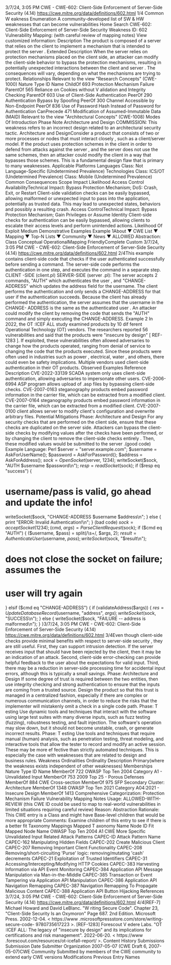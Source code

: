 3/7/24, 3:05 PM CWE - CWE-602: Client-Side Enforcement of Server-Side Security (4.14)
https://cwe.mitre.org/data/deﬁnitions/602.html 1/4
Common W eakness Enumeration
A community-developed list of SW & HW weaknesses that can become
vulnerabilities
Home Search
CWE-602: Client-Side Enforcement of Server-Side Security
Weakness ID: 602
Vulnerability Mapping: (with careful review of mapping notes)
View customized information:
 Description
The product is composed of a server that relies on the client to implement a mechanism that is intended to protect the server .
 Extended Description
When the server relies on protection mechanisms placed on the client side, an attacker can modify the client-side behavior to bypass
the protection mechanisms, resulting in potentially unexpected interactions between the client and server . The consequences will
vary, depending on what the mechanisms are trying to protect.
 Relationships
 Relevant to the view "Research Concepts" (CWE-1000)
Nature Type ID Name
ChildOf 693 Protection Mechanism Failure
ParentOf 565 Reliance on Cookies without V alidation and Integrity Checking
ParentOf 603 Use of Client-Side Authentication
PeerOf 290 Authentication Bypass by Spoofing
PeerOf 300 Channel Accessible by Non-Endpoint
PeerOf 836 Use of Password Hash Instead of Password for Authentication
CanPrecede 471 Modification of Assumed-Immutable Data (MAID)
 Relevant to the view "Architectural Concepts" (CWE-1008)
 Modes Of Introduction
Phase Note
Architecture and Design COMMISSION: This weakness refers to an incorrect design related to an architectural security tactic.
Architecture and DesignConsider a product that consists of two or more processes or nodes that must interact closely , such as
a client/server model. If the product uses protection schemes in the client in order to defend from
attacks against the server , and the server does not use the same schemes, then an attacker could
modify the client in a way that bypasses those schemes. This is a fundamental design flaw that is
primary to many weaknesses.
 Applicable Platforms
Languages
Class: Not Language-Specific (Undetermined Prevalence)
Technologies
Class: ICS/OT (Undetermined Prevalence)
Class: Mobile (Undetermined Prevalence)
 Common Consequences
Scope Impact Likelihood
Access Control
AvailabilityTechnical Impact: Bypass Protection Mechanism; DoS: Crash, Exit, or Restart
Client-side validation checks can be easily bypassed, allowing malformed or unexpected input to
pass into the application, potentially as trusted data. This may lead to unexpected states, behaviors
and possibly a resulting crash.
Access ControlTechnical Impact: Bypass Protection Mechanism; Gain Privileges or Assume Identity
Client-side checks for authentication can be easily bypassed, allowing clients to escalate their
access levels and perform unintended actions.
 Likelihood Of Exploit
Medium
 Demonstrative Examples
Example 1About ▼ CWE List ▼ Mapping ▼ Top-N Lists ▼ Community ▼ News ▼
ALLOWED
Abstraction: Class
Conceptual OperationalMapping
FriendlyComplete Custom
3/7/24, 3:05 PM CWE - CWE-602: Client-Side Enforcement of Server-Side Security (4.14)
https://cwe.mitre.org/data/deﬁnitions/602.html 2/4This example contains client-side code that checks if the user authenticated successfully before sending a command. The server-side
code performs the authentication in one step, and executes the command in a separate step.
CLIENT -SIDE (client.pl)
SERVER-SIDE (server .pl):
The server accepts 2 commands, "AUTH" which authenticates the user , and "CHANGE-ADDRESS" which updates the address field
for the username. The client performs the authentication and only sends a CHANGE-ADDRESS for that user if the authentication
succeeds. Because the client has already performed the authentication, the server assumes that the username in the CHANGE-
ADDRESS is the same as the authenticated user . An attacker could modify the client by removing the code that sends the "AUTH"
command and simply executing the CHANGE-ADDRESS.
Example 2
In 2022, the OT :ICEF ALL study examined products by 10 dif ferent Operational Technology (OT) vendors. The researchers reported 56
vulnerabilities and said that the products were "insecure by design" [ REF-1283 ]. If exploited, these vulnerabilities often allowed
adversaries to change how the products operated, ranging from denial of service to changing the code that the products executed.
Since these products were often used in industries such as power , electrical, water , and others, there could even be safety
implications.
Multiple vendors used client-side authentication in their OT products.
 Observed Examples
Reference Description
CVE-2022-33139 SCADA system only uses client-side authentication, allowing adversaries to impersonate other users.
CVE-2006-6994 ASP program allows upload of .asp files by bypassing client-side checks.
CVE-2007-0163 steganography products embed password information in the carrier file, which can be extracted from a
modified client.
CVE-2007-0164 steganography products embed password information in the carrier file, which can be extracted from a
modified client.
CVE-2007-0100 client allows server to modify client's configuration and overwrite arbitrary files.
 Potential Mitigations
Phase: Architecture and Design
For any security checks that are performed on the client side, ensure that these checks are duplicated on the server side.
Attackers can bypass the client-side checks by modifying values after the checks have been performed, or by changing the
client to remove the client-side checks entirely . Then, these modified values would be submitted to the server .(good code) Example Language: Perl 
$server = "server.example.com";
$username = AskForUserName();
$password = AskForPassword();
$address = AskForAddress();
$sock = OpenSocket($server, 1234);
writeSocket($sock, "AUTH $username $password\n");
$resp = readSocket($sock);
if ($resp eq "success") {
# username/pass is valid, go ahead and update the info!
writeSocket($sock, "CHANGE-ADDRESS $username $address\n";
}
else {
print "ERROR: Invalid Authentication!\n";
}
(bad code) 
$sock = acceptSocket(1234);
($cmd, $args) = ParseClientRequest($sock);
if ($cmd eq "AUTH") {
($username, $pass) = split(/\s+/, $args, 2);
$result = AuthenticateUser($username, $pass);
writeSocket($sock, "$result\n");
# does not close the socket on failure; assumes the
# user will try again
}
elsif ($cmd eq "CHANGE-ADDRESS") {
if (validateAddress($args)) {
$res = UpdateDatabaseRecord($username, "address", $args);
writeSocket($sock, "SUCCESS\n");
}
else {
writeSocket($sock, "FAILURE -- address is malformed\n");
}
}3/7/24, 3:05 PM CWE - CWE-602: Client-Side Enforcement of Server-Side Security (4.14)
https://cwe.mitre.org/data/deﬁnitions/602.html 3/4Even though client-side checks provide minimal benefits with respect to server-side security , they are still useful. First, they can
support intrusion detection. If the server receives input that should have been rejected by the client, then it may be an indication
of an attack. Second, client-side error-checking can provide helpful feedback to the user about the expectations for valid input.
Third, there may be a reduction in server-side processing time for accidental input errors, although this is typically a small
savings.
Phase: Architecture and Design
If some degree of trust is required between the two entities, then use integrity checking and strong authentication to ensure that
the inputs are coming from a trusted source. Design the product so that this trust is managed in a centralized fashion, especially
if there are complex or numerous communication channels, in order to reduce the risks that the implementer will mistakenly omit
a check in a single code path.
Phase: T esting
Use dynamic tools and techniques that interact with the software using large test suites with many diverse inputs, such as fuzz
testing (fuzzing), robustness testing, and fault injection. The software's operation may slow down, but it should not become
unstable, crash, or generate incorrect results.
Phase: T esting
Use tools and techniques that require manual (human) analysis, such as penetration testing, threat modeling, and interactive
tools that allow the tester to record and modify an active session. These may be more ef fective than strictly automated
techniques. This is especially the case with weaknesses that are related to design and business rules.
 Weakness Ordinalities
Ordinality Description
Primary(where the weakness exists independent of other weaknesses)
 Memberships
Nature Type ID Name
MemberOf 722 OWASP Top Ten 2004 Category A1 - Unvalidated Input
MemberOf 753 2009 Top 25 - Porous Defenses
MemberOf 884 CWE Cross-section
MemberOf 975 SFP Secondary Cluster: Architecture
MemberOf 1348 OWASP Top Ten 2021 Category A04:2021 - Insecure Design
MemberOf 1413 Comprehensive Categorization: Protection Mechanism Failure
 Vulnerability Mapping Notes
Usage: ALLOWED-WITH-REVIEW
(this CWE ID could be used to map to real-world vulnerabilities in limited situations requiring careful review)
Reason: Abstraction
Rationale:
This CWE entry is a Class and might have Base-level children that would be more appropriate
Comments:
Examine children of this entry to see if there is a better fit
 Taxonomy Mappings
Mapped T axonomy Name Node ID Fit Mapped Node Name
OWASP Top Ten 2004 A1 CWE More Specific Unvalidated Input
 Related Attack Patterns
CAPEC-ID Attack Pattern Name
CAPEC-162 Manipulating Hidden Fields
CAPEC-202 Create Malicious Client
CAPEC-207 Removing Important Client Functionality
CAPEC-208 Removing/short-circuiting 'Purse' logic: removing/mutating 'cash' decrements
CAPEC-21 Exploitation of Trusted Identifiers
CAPEC-31 Accessing/Intercepting/Modifying HTTP Cookies
CAPEC-383 Harvesting Information via API Event Monitoring
CAPEC-384 Application API Message Manipulation via Man-in-the-Middle
CAPEC-385 Transaction or Event Tampering via Application API Manipulation
CAPEC-386 Application API Navigation Remapping
CAPEC-387 Navigation Remapping To Propagate Malicious Content
CAPEC-388 Application API Button Hijacking
 References
3/7/24, 3:05 PM CWE - CWE-602: Client-Side Enforcement of Server-Side Security (4.14)
https://cwe.mitre.org/data/deﬁnitions/602.html 4/4[REF-7] Michael Howard and David LeBlanc. "W riting Secure Code". Chapter 23, "Client-Side Security Is an Oxymoron" Page
687. 2nd Edition. Microsoft Press. 2002-12-04. < https://www .microsoftpressstore.com/store/writing-secure-code-
9780735617223 >.
[REF-1283] Forescout V edere Labs. "OT :ICEF ALL: The legacy of "insecure by design" and its implications for certifications and
risk management". 2022-06-20. < https://www .forescout.com/resources/ot-icefall-report/ >.
 Content History
 Submissions
Submission Date Submitter Organization
2007-05-07
(CWE Draft 6, 2007-05-07)CWE Community
Submitted by members of the CWE community to extend early CWE versions
 Modifications
 Previous Entry Names